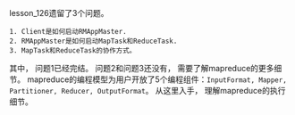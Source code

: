 lesson_126遗留了3个问题。 
```
1. Client是如何启动RMAppMaster.
2. RMAppMaster是如何启动MapTask和ReduceTask.
3. MapTask和ReduceTask的协作方式。
```
其中， 问题1已经完结。 问题2和问题3还没有， 需要了解mapreduce的更多细节。
mapreduce的编程模型为用户开放了5个编程组件：`InputFormat, Mapper, Partitioner, Reducer, OutputFormat`。
从这里入手， 理解mapreduce的执行细节。
